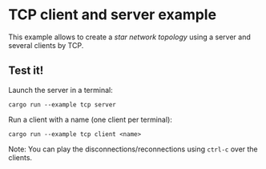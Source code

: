 # TCP client and server example
This example allows to create a *star network topology* using a server and several clients by TCP.

## Test it!
Launch the server in a terminal:
```
cargo run --example tcp server
```

Run a client with a name (one client per terminal):
```
cargo run --example tcp client <name>
```

Note: You can play the disconnections/reconnections using `ctrl-c` over the clients.
